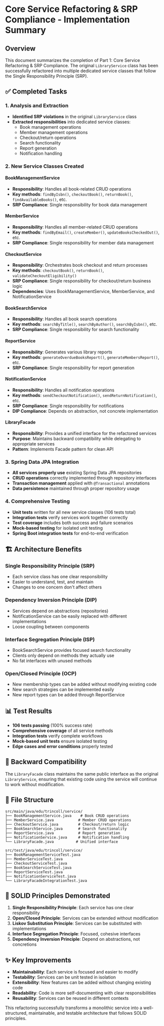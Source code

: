 # Core Service Refactoring & SRP Compliance - Implementation Summary

## Overview
This document summarizes the completion of Part 1: Core Service Refactoring & SRP Compliance. The original `LibraryService` class has been successfully refactored into multiple dedicated service classes that follow the Single Responsibility Principle (SRP).

## ✅ Completed Tasks

### 1. Analysis and Extraction
- **Identified SRP violations** in the original `LibraryService` class
- **Extracted responsibilities** into dedicated service classes:
  - Book management operations
  - Member management operations  
  - Checkout/return operations
  - Search functionality
  - Report generation
  - Notification handling

### 2. New Service Classes Created

#### BookManagementService
- **Responsibility**: Handles all book-related CRUD operations
- **Key methods**: `findByIsbn()`, `checkoutBook()`, `returnBook()`, `findAvailableBooks()`, etc.
- **SRP Compliance**: Single responsibility for book data management

#### MemberService  
- **Responsibility**: Handles all member-related CRUD operations
- **Key methods**: `findByEmail()`, `createMember()`, `updateBooksCheckedOut()`, etc.
- **SRP Compliance**: Single responsibility for member data management

#### CheckoutService
- **Responsibility**: Orchestrates book checkout and return processes
- **Key methods**: `checkoutBook()`, `returnBook()`, `validateCheckoutEligibility()`
- **SRP Compliance**: Single responsibility for checkout/return business logic
- **Dependencies**: Uses BookManagementService, MemberService, and NotificationService

#### BookSearchService
- **Responsibility**: Handles all book search operations
- **Key methods**: `searchByTitle()`, `searchByAuthor()`, `searchByIsbn()`, etc.
- **SRP Compliance**: Single responsibility for search functionality

#### ReportService
- **Responsibility**: Generates various library reports
- **Key methods**: `generateOverdueBooksReport()`, `generateMembersReport()`, etc.
- **SRP Compliance**: Single responsibility for report generation

#### NotificationService
- **Responsibility**: Handles all notification operations
- **Key methods**: `sendCheckoutNotification()`, `sendReturnNotification()`, etc.
- **SRP Compliance**: Single responsibility for notifications
- **DIP Compliance**: Depends on abstraction, not concrete implementation

#### LibraryFacade
- **Responsibility**: Provides a unified interface for the refactored services
- **Purpose**: Maintains backward compatibility while delegating to appropriate services
- **Pattern**: Implements Facade pattern for clean API

### 3. Spring Data JPA Integration
- **All services properly use** existing Spring Data JPA repositories
- **CRUD operations** correctly implemented through repository interfaces
- **Transaction management** applied with `@Transactional` annotations
- **Data persistence** maintained through proper repository usage

### 4. Comprehensive Testing
- **Unit tests** written for all new service classes (106 tests total)
- **Integration tests** verify services work together correctly
- **Test coverage** includes both success and failure scenarios
- **Mock-based testing** for isolated unit testing
- **Spring Boot integration tests** for end-to-end verification

## 🏗️ Architecture Benefits

### Single Responsibility Principle (SRP)
- Each service class has one clear responsibility
- Easier to understand, test, and maintain
- Changes to one concern don't affect others

### Dependency Inversion Principle (DIP)
- Services depend on abstractions (repositories)
- NotificationService can be easily replaced with different implementations
- Loose coupling between components

### Interface Segregation Principle (ISP)
- BookSearchService provides focused search functionality
- Clients only depend on methods they actually use
- No fat interfaces with unused methods

### Open/Closed Principle (OCP)
- New membership types can be added without modifying existing code
- New search strategies can be implemented easily
- New report types can be added through ReportService

## 📊 Test Results
- **106 tests passing** (100% success rate)
- **Comprehensive coverage** of all service methods
- **Integration tests** verify complete workflows
- **Mock-based unit tests** ensure isolated testing
- **Edge cases and error conditions** properly tested

## 🔄 Backward Compatibility
The `LibraryFacade` class maintains the same public interface as the original `LibraryService`, ensuring that existing code using the service will continue to work without modification.

## 📁 File Structure
```
src/main/java/edu/trincoll/service/
├── BookManagementService.java    # Book CRUD operations
├── MemberService.java           # Member CRUD operations  
├── CheckoutService.java         # Checkout/return logic
├── BookSearchService.java       # Search functionality
├── ReportService.java           # Report generation
├── NotificationService.java     # Notification handling
└── LibraryFacade.java          # Unified interface

src/test/java/edu/trincoll/service/
├── BookManagementServiceTest.java
├── MemberServiceTest.java
├── CheckoutServiceTest.java
├── BookSearchServiceTest.java
├── ReportServiceTest.java
├── NotificationServiceTest.java
└── LibraryFacadeIntegrationTest.java
```

## 🎯 SOLID Principles Demonstrated

1. **Single Responsibility Principle**: Each service has one clear responsibility
2. **Open/Closed Principle**: Services can be extended without modification
3. **Liskov Substitution Principle**: Services can be substituted with implementations
4. **Interface Segregation Principle**: Focused, cohesive interfaces
5. **Dependency Inversion Principle**: Depend on abstractions, not concretions

## ✨ Key Improvements

- **Maintainability**: Each service is focused and easier to modify
- **Testability**: Services can be unit tested in isolation
- **Extensibility**: New features can be added without changing existing code
- **Readability**: Code is more self-documenting with clear responsibilities
- **Reusability**: Services can be reused in different contexts

This refactoring successfully transforms a monolithic service into a well-structured, maintainable, and testable architecture that follows SOLID principles.
